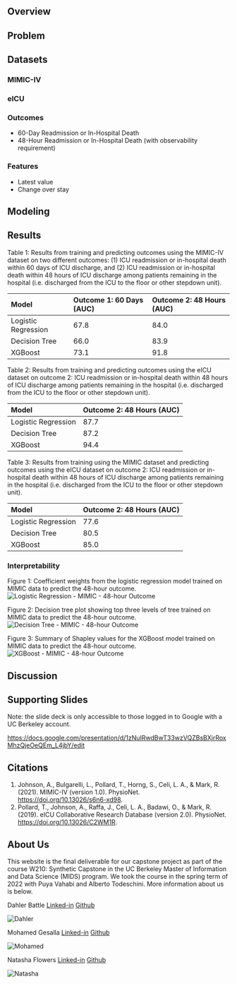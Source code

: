 ## Overview



## Problem



## Datasets
### MIMIC-IV

### eICU

### Outcomes
  - 60-Day Readmission or In-Hospital Death
  - 48-Hour Readmission or In-Hospital Death (with observability requirement)

### Features
  - Latest value
  - Change over stay



## Modeling



## Results
Table 1: Results from training and predicting outcomes using the MIMIC-IV dataset on two different outcomes: (1) ICU readmission or in-hospital death within 60 days of ICU discharge, and (2) ICU readmission or in-hospital death within 48 hours of ICU discharge among patients remaining in the hospital (i.e. discharged from the ICU to the floor or other stepdown unit). 

| Model               |  Outcome 1: 60 Days (AUC) | Outcome 2: 48 Hours (AUC)|
| :---------------    | :---------------          | :---------------     |
| Logistic Regression | 67.8                      | 84.0 |
| Decision Tree       | 66.0                      | 83.9 |
| XGBoost             | 73.1                      | 91.8 |

Table 2: Results from training and predicting outcomes using the eICU dataset on outcome 2: ICU readmission or in-hospital death within 48 hours of ICU discharge among patients remaining in the hospital (i.e. discharged from the ICU to the floor or other stepdown unit). 

| Model               |  Outcome 2: 48 Hours (AUC)|
| :--------------     | :---------------          | 
| Logistic Regression | 87.7 |
| Decision Tree       | 87.2 |
| XGBoost             | 94.4 |

Table 3: Results from training using the MIMIC dataset and predicting outcomes using the eICU dataset on outcome 2: ICU readmission or in-hospital death within 48 hours of ICU discharge among patients remaining in the hospital (i.e. discharged from the ICU to the floor or other stepdown unit). 

| Model               |  Outcome 2: 48 Hours (AUC)|
| :--------------     | :---------------          | 
| Logistic Regression | 77.6 |
| Decision Tree       | 80.5 |
| XGBoost             | 85.0 |

### Interpretability
Figure 1: Coefficient weights from the logistic regression model trained on MIMIC data to predict the 48-hour outcome.
![Logistic Regression - MIMIC - 48-hour Outcome](logreg.png)

Figure 2: Decision tree plot showing top three levels of tree trained on MIMIC data to predict the 48-hour outcome.
![Decision Tree - MIMIC - 48-hour Outcome](dec_tree.png)

Figure 3: Summary of Shapley values for the XGBoost model trained on MIMIC data to predict the 48-hour outcome.
![XGBoost - MIMIC - 48-hour Outcome](shap.png)

## Discussion

## Supporting Slides
Note: the slide deck is only accessible to those logged in to Google with a UC Berkeley account.

<https://docs.google.com/presentation/d/1zNuIRwdBwT33wzVQZBsBXjrRoxMhzQjeOeQEm_L4jbY/edit>

## Citations
1. Johnson, A., Bulgarelli, L., Pollard, T., Horng, S., Celi, L. A., & Mark, R. (2021). MIMIC-IV (version 1.0). PhysioNet. https://doi.org/10.13026/s6n6-xd98.
2. Pollard, T., Johnson, A., Raffa, J., Celi, L. A., Badawi, O., & Mark, R. (2019). eICU Collaborative Research Database (version 2.0). PhysioNet. https://doi.org/10.13026/C2WM1R.

## About Us
This website is the final deliverable for our capstone project as part of the course W210: Synthetic Capstone in the UC Berkeley Master of Information and Data Science (MIDS) program. We took the course in the spring term of 2022 with Puya Vahabi and Alberto Todeschini. More information about us is below.

Dahler Battle 
[Linked-in](https://www.linkedin.com/in/dahlerbattle/)
[Github](https://github.com/dahlerbattle)

![Dahler](dahler.jpeg)


Mohamed Gesalla 
[Linked-in](https://www.linkedin.com/in/mohamed-gesalla/)
[Github](https://github.com/mgesalla) 

![Mohamed](mohamed.jpg)


Natasha Flowers
[Linked-in](https://www.linkedin.com/in/natasha-a-flowers/)
[Github](https://github.com/natasha-flowers)

![Natasha](nflowers.jpeg)








